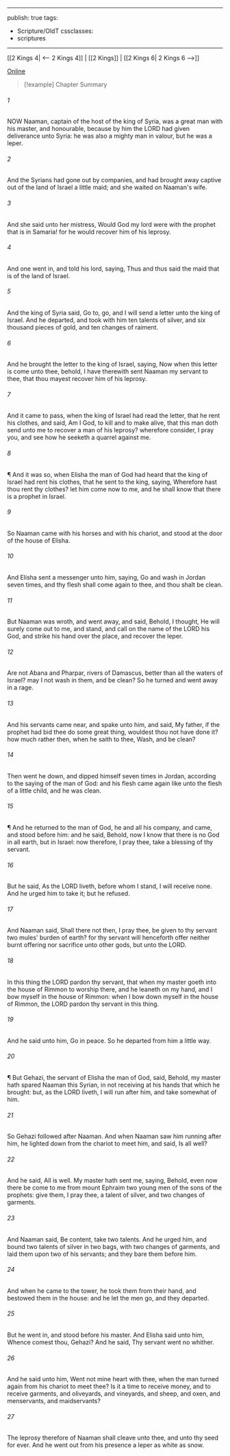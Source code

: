 

---
publish: true
tags:
  - Scripture/OldT
cssclasses:
  - scriptures
---
[[2 Kings 4| <-- 2 Kings 4]] | [[2 Kings]] | [[2 Kings 6| 2 Kings 6 -->]]

[Online](https://churchofjesuschrist.org/study/scriptures/ot/2-kgs/5?lang=eng)

>[!example] Chapter Summary
>
###### 1
NOW Naaman, captain of the host of the king of Syria, was a great man with his master, and honourable, because by him the LORD had given deliverance unto Syria: he was also a mighty man in valour, but he was a leper.
###### 2
And the Syrians had gone out by companies, and had brought away captive out of the land of Israel a little maid; and she waited on Naaman's wife.
###### 3
And she said unto her mistress, Would God my lord were with the prophet that is in Samaria!  for he would recover him of his leprosy.
###### 4
And one went in, and told his lord, saying, Thus and thus said the maid that is of the land of Israel.
###### 5
And the king of Syria said, Go to, go, and I will send a letter unto the king of Israel.  And he departed, and took with him ten talents of silver, and six thousand pieces of gold, and ten changes of raiment.
###### 6
And he brought the letter to the king of Israel, saying, Now when this letter is come unto thee, behold, I have therewith sent Naaman my servant to thee, that thou mayest recover him of his leprosy.
###### 7
And it came to pass, when the king of Israel had read the letter, that he rent his clothes, and said, Am I God, to kill and to make alive, that this man doth send unto me to recover a man of his leprosy?  wherefore consider, I pray you, and see how he seeketh a quarrel against me.
###### 8
¶ And it was so, when Elisha the man of God had heard that the king of Israel had rent his clothes, that he sent to the king, saying, Wherefore hast thou rent thy clothes?  let him come now to me, and he shall know that there is a prophet in Israel.
###### 9
So Naaman came with his horses and with his chariot, and stood at the door of the house of Elisha.
###### 10
And Elisha sent a messenger unto him, saying, Go and wash in Jordan seven times, and thy flesh shall come again to thee, and thou shalt be clean.
###### 11
But Naaman was wroth, and went away, and said, Behold, I thought, He will surely come out to me, and stand, and call on the name of the LORD his God, and strike his hand over the place, and recover the leper.
###### 12
Are not Abana and Pharpar, rivers of Damascus, better than all the waters of Israel?  may I not wash in them, and be clean?  So he turned and went away in a rage.
###### 13
And his servants came near, and spake unto him, and said, My father, if the prophet had bid thee do some great thing, wouldest thou not have done it?  how much rather then, when he saith to thee, Wash, and be clean?
###### 14
Then went he down, and dipped himself seven times in Jordan, according to the saying of the man of God: and his flesh came again like unto the flesh of a little child, and he was clean.
###### 15
¶ And he returned to the man of God, he and all his company, and came, and stood before him: and he said, Behold, now I know that there is no God in all earth, but in Israel: now therefore, I pray thee, take a blessing of thy servant.
###### 16
But he said, As the LORD liveth, before whom I stand, I will receive none.  And he urged him to take it; but he refused.
###### 17
And Naaman said, Shall there not then, I pray thee, be given to thy servant two mules' burden of earth?  for thy servant will henceforth offer neither burnt offering nor sacrifice unto other gods, but unto the LORD.
###### 18
In this thing the LORD pardon thy servant, that when my master goeth into the house of Rimmon to worship there, and he leaneth on my hand, and I bow myself in the house of Rimmon: when I bow down myself in the house of Rimmon, the LORD pardon thy servant in this thing.
###### 19
And he said unto him, Go in peace.  So he departed from him a little way.
###### 20
¶ But Gehazi, the servant of Elisha the man of God, said, Behold, my master hath spared Naaman this Syrian, in not receiving at his hands that which he brought: but, as the LORD liveth, I will run after him, and take somewhat of him.
###### 21
So Gehazi followed after Naaman.  And when Naaman saw him running after him, he lighted down from the chariot to meet him, and said, Is all well?
###### 22
And he said, All is well.  My master hath sent me, saying, Behold, even now there be come to me from mount Ephraim two young men of the sons of the prophets: give them, I pray thee, a talent of silver, and two changes of garments.
###### 23
And Naaman said, Be content, take two talents.  And he urged him, and bound two talents of silver in two bags, with two changes of garments, and laid them upon two of his servants; and they bare them before him.
###### 24
And when he came to the tower, he took them from their hand, and bestowed them in the house: and he let the men go, and they departed.
###### 25
But he went in, and stood before his master.  And Elisha said unto him, Whence comest thou, Gehazi?  And he said, Thy servant went no whither.
###### 26
And he said unto him, Went not mine heart with thee, when the man turned again from his chariot to meet thee?  Is it a time to receive money, and to receive garments, and oliveyards, and vineyards, and sheep, and oxen, and menservants, and maidservants?
###### 27
The leprosy therefore of Naaman shall cleave unto thee, and unto thy seed for ever.  And he went out from his presence a leper as white as snow.



